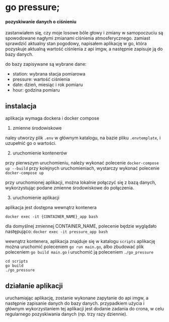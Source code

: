 # go pressure;
#### pozyskiwanie danych o ciśnieniu

zastanwiałem się, czy moje losowe bóle głowy i zmiany w samopoczuciu są spowodowane nagłymi zmianami ciśnienia atmosferycznego. zamiast sprawdzić aktualny stan pogodowy, napisałem aplikację w go, która pozyskuje aktualną wartość ciśnienia z api imgw, a następnie zapisuje ją do bazy danych.

do bazy zapisywane są wybrane dane:

- station: wybrana stacja pomiarowa
- pressure: wartość ciśnienia
- date: dzień, miesiąc i rok pomiaru
- hour: godzina pomiaru

## instalacja
aplikacja wymaga dockera i docker compose

1. zmienne środowiskowe

naley utworzy plik `.env` w głównym katalogu, na bazie pliku `.envtemplate`, i uzupełnić go o wartości.

2. uruchomienie kontenerów

przy pierwszym uruchomieniu, należy wykonać polecenie
`docker-compose up --build`
przy kolejnych uruchomieniach, wystarczy wykonać polecenie
`docker-compose up`

przy uruchomionej aplikacji, można lokalnie połączyć się z bazą danych, wykorzystując podane zmienne środowiskowe do połączenia.

3. uruchomienie aplikacji

aplikacja jest dostępna wewnątrz kontenera

`docker exec -it {CONTAINER_NAME}_app bash`

dla domyślnej zmiennej CONTAINER_NAME, polecenie będzie wyglądało następująco:
`docker exec -it pressure_app bash`

wewnątrz kontenera, aplikacja znajduje się w katalogu `scripts`
aplikację można uruchomić poleceniem `go run main.go`, albo zbudować plik poleceniem `go build main.go` i uruchomić ją poleceniem `./go_pressure`
```
cd scripts
go build
./go_pressure
```
## działanie aplikacji

uruchamiając aplikację, zostanie wykonane zapytanie do api imgw, a następnie zapisanie danych do bazy danych. przypadkiem użycia i głównym wykorzystaniem tej aplikacji jest dodanie zadania do crona, w celu regularnego pozyskiwania danych (np. trzy razy dziennie).